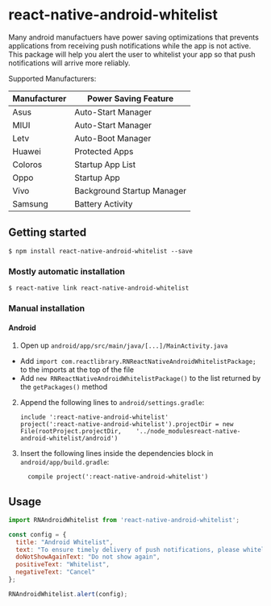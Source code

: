 
# react-native-android-whitelist
Many android manufactuers have power saving optimizations that prevents applications from receiving push notifications while the app is not active.  This package will help you alert the user to whitelist your app so that push notifications will arrive more reliably.

Supported Manufacturers:

| Manufacturer 	| Power Saving Feature       	|
|--------------	|----------------------------	|
| Asus         	| Auto-Start Manager         	|
| MIUI         	| Auto-Start Manager         	|
| Letv         	| Auto-Boot Manager          	|
| Huawei       	| Protected Apps             	|
| Coloros      	| Startup App List           	|
| Oppo         	| Startup App                	|
| Vivo         	| Background Startup Manager 	|
| Samsung      	| Battery Activity           	|


## Getting started

`$ npm install react-native-android-whitelist --save`

### Mostly automatic installation

`$ react-native link react-native-android-whitelist`

### Manual installation

#### Android

1. Open up `android/app/src/main/java/[...]/MainActivity.java`
  - Add `import com.reactlibrary.RNReactNativeAndroidWhitelistPackage;` to the imports at the top of the file
  - Add `new RNReactNativeAndroidWhitelistPackage()` to the list returned by the `getPackages()` method
2. Append the following lines to `android/settings.gradle`:
  	```
  	include ':react-native-android-whitelist'
  	project(':react-native-android-whitelist').projectDir = new File(rootProject.projectDir, 	'../node_modulesreact-native-android-whitelist/android')
  	```
3. Insert the following lines inside the dependencies block in `android/app/build.gradle`:
  	```
      compile project(':react-native-android-whitelist')
  	```

## Usage


```javascript
import RNAndroidWhitelist from 'react-native-android-whitelist';

const config = {
  title: "Android Whitelist",
  text: "To ensure timely delivery of push notifications, please whitelist our app.",
  doNotShowAgainText: "Do not show again",
  positiveText: "Whitelist",
  negativeText: "Cancel"
};

RNAndroidWhitelist.alert(config);
```
  
